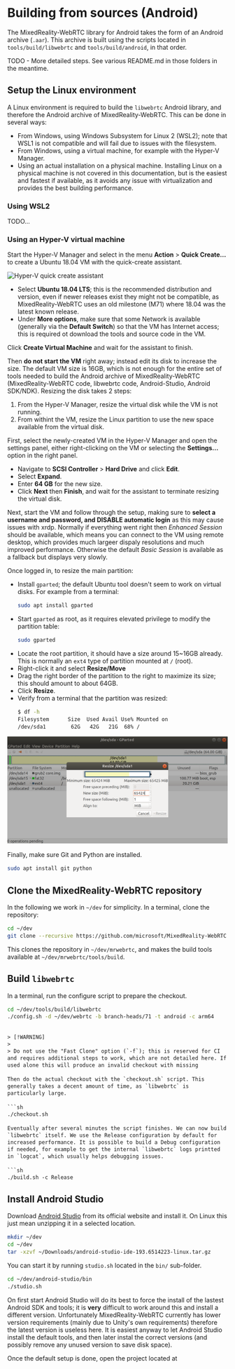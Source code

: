 # Building from sources (Android)

The MixedReality-WebRTC library for Android takes the form of an Android archive (`.aar`). This archive is built using the scripts located in `tools/build/libwebrtc` and `tools/build/android`, in that order.

TODO - More detailed steps. See various README.md in those folders in the meantime.

## Setup the Linux environment

A Linux environment is required to build the `libwebrtc` Android library, and therefore the Android archive of MixedReality-WebRTC. This can be done in several ways:

- From Windows, using Windows Subsystem for Linux 2 (WSL2); note that WSL1 is not compatible and will fail due to issues with the filesystem.
- From Windows, using a virtual machine, for example with the Hyper-V Manager.
- Using an actual installation on a physical machine. Installing Linux on a physical machine is not covered in this documentation, but is the easiest and fastest if available, as it avoids any issue with virtualization and provides the best building performance.

### Using WSL2

TODO...

### Using an Hyper-V virtual machine

Start the Hyper-V Manager and select in the menu **Action** > **Quick Create...** to create a Ubuntu 18.04 VM with the quick-create assistant.

![Hyper-V quick create assistant](hyperv-assistant.png)

- Select **Ubuntu 18.04 LTS**; this is the recommended distribution and version, even if newer releases exist they might not be compatible, as MixedReality-WebRTC uses an old milestone (M71) where 18.04 was the latest known release.
- Under **More options**, make sure that some Network is available (generally via the **Default Switch**) so that the VM has Internet access; this is required ot download the tools and source code in the VM.

Click **Create Virtual Machine** and wait for the assistant to finish.

Then **do not start the VM** right away; instead edit its disk to increase the size. The default VM size is 16GB, which is not enough for the entire set of tools needed to build the Android archive of MixedReality-WebRTC (MixedReality-WebRTC code, libwebrtc code, Android-Studio, Android SDK/NDK). Resizing the disk takes 2 steps:

1. From the Hyper-V Manager, resize the virtual disk while the VM is not running.
2. From withint the VM, resize the Linux partition to use the new space available from the virtual disk.

First, select the newly-created VM in the Hyper-V Manager and open the settings panel, either right-clicking on the VM or selecting the **Settings...** option in the right panel.

- Navigate to **SCSI Controller** > **Hard Drive** and click **Edit**.
- Select **Expand**.
- Enter **64 GB** for the new size.
- Click **Next** then **Finish**, and wait for the assistant to terminate resizing the virtual disk.

Next, start the VM and follow through the setup, making sure to **select a username and password, and DISABLE automatic login** as this may cause issues with xrdp. Normally if everything went right then _Enhanced Session_ should be available, which means you can connect to the VM using remote desktop, which provides much largeer dispaly resolutions and much improved performance. Otherwise the default _Basic Session_ is available as a fallback but displays very slowly.

Once logged in, to resize the main partition:

- Install `gparted`; the default Ubuntu tool doesn't seem to work on virtual disks. For example from a terminal:
  ```sh
  sudo apt install gparted
  ```
- Start `gparted` as root, as it requires elevated privilege to modify the partition table:
  ```sh
  sudo gparted
  ```
- Locate the root partition, it should have a size around 15~16GB already. This is normally an `ext4` type of partition mounted at `/` (root).
- Right-click it and select **Resize/Move**
- Drag the right border of the partition to the right to maximize its size; this should amount to about 64GB.
- Click **Resize**.
- Verify from a terminal that the partition was resized:
  ```sh
  $ df -h
  Filesystem      Size  Used Avail Use% Mounted on
  /dev/sda1        62G   42G   21G  68% /
  ```

![Resize the root partition with gparted](gparted-resize.png)

Finally, make sure Git and Python are installed.

```sh
sudo apt install git python
```

## Clone the MixedReality-WebRTC repository

In the following we work in `~/dev` for simplicity. In a terminal, clone the repository:

```sh
cd ~/dev
git clone --recursive https://github.com/microsoft/MixedReality-WebRTC -b master mrwebrtc
```

This clones the repository in `~/dev/mrwebrtc`, and makes the build tools available at `~/dev/mrwebrtc/tools/build`.

## Build `libwebrtc`

In a terminal, run the configure script to prepare the checkout.

```sh
cd ~/dev/tools/build/libwebrtc
./config.sh -d ~/dev/webrtc -b branch-heads/71 -t android -c arm64
```
```

> [!WARNING]
>
> Do not use the "Fast Clone" option (`-f`); this is reserved for CI and requires additional steps to work, which are not detailed here. If used alone this will produce an invalid checkout with missing

Then do the actual checkout with the `checkout.sh` script. This generally takes a decent amount of time, as `libwebrtc` is particularly large.

```sh
./checkout.sh

Eventually after several minutes the script finishes. We can now build `libwebrtc` itself. We use the Release configuration by default for increased performance. It is possible to build a Debug configuration if needed, for example to get the internal `libwebrtc` logs printted in `logcat`, which usually helps debugging issues.

```sh
./build.sh -c Release
```

## Install Android Studio

Download [Android Studio](https://developer.android.com/studio/) from its official website and install it. On Linux this just mean unzipping it in a selected location.

```sh
mkdir ~/dev
cd ~/dev
tar -xzvf ~/Downloads/android-studio-ide-193.6514223-linux.tar.gz
```

You can start it by running `studio.sh` located in the `bin/` sub-folder.

```sh
cd ~/dev/android-studio/bin
./studio.sh
```

On first start Android Studio will do its best to force the install of the lastest Android SDK and tools; it is **very** difficult to work around this and install a different version. Unfortunately MixedReality-WebRTC currently has lower version requirements (mainly due to Unity's own requirements) therefore the latest version is useless here. It is easiest anyway to let Android Studio install the default tools, and then later instal the correct versions (and possibly remove any unused version to save disk space).

Once the default setup is done, open the project located at 